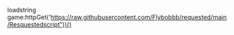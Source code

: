 loadstring game:httpGet('https://raw.githubusercontent.com/Flybobbb/requested/main/Resquestedscript"))()
